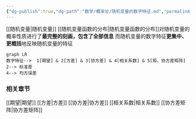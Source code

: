 ```yaml
---
{"dg-publish":true,"dg-path":"数学/概率论/随机变量的数字特征.md","permalink":"/数学/概率论/随机变量的数字特征/","dgPassFrontmatter":true,"noteIcon":"","created":"2024-04-19T18:32:13.642+08:00","updated":"2024-05-04T17:03:55.278+08:00"}
---
```


[[随机变量\|随机变量]]
[[随机变量函数的分布\|随机变量函数的分布]]对随机变量的概率性质进行了**最完整的刻画，包含了全部信息**
而随机变量的数字特征**更集中、更概括**地反映随机变量的特征


```mermaid
graph LR
数字特征-->  1[期望] & 2[方差] & 3[协方差] & 4[相关系数] & 5[矩、协方差矩阵]
2--> 标准差
4--> 均方误差
```

### 相关章节
[[期望\|期望]]
[[方差\|方差]]
[[协方差\|协方差]]
[[相关系数\|相关系数]]
[[协方差矩阵\|协方差矩阵]]

